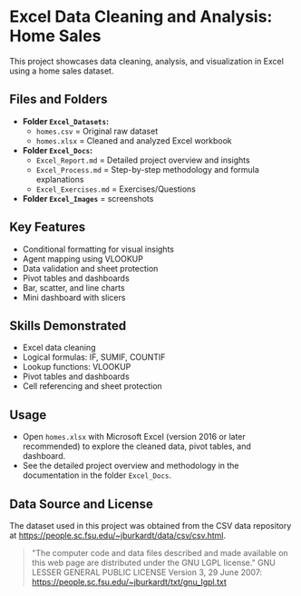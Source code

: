 # Excel Data Cleaning and Analysis: Home Sales

This project showcases data cleaning, analysis, and visualization in Excel using a home sales dataset.

## Files and Folders
- **Folder `Excel_Datasets`:**
  - `homes.csv` = Original raw dataset
  - `homes.xlsx` = Cleaned and analyzed Excel workbook
- **Folder `Excel_Docs`:**
  - `Excel_Report.md` = Detailed project overview and insights
  - `Excel_Process.md` = Step-by-step methodology and formula explanations
  - `Excel_Exercises.md` = Exercises/Questions
- **Folder `Excel_Images`** = screenshots

## Key Features
- Conditional formatting for visual insights
- Agent mapping using VLOOKUP
- Data validation and sheet protection
- Pivot tables and dashboards
- Bar, scatter, and line charts
- Mini dashboard with slicers

## Skills Demonstrated
- Excel data cleaning
- Logical formulas: IF, SUMIF, COUNTIF
- Lookup functions: VLOOKUP
- Pivot tables and dashboards
- Cell referencing and sheet protection

## Usage
- Open `homes.xlsx` with Microsoft Excel (version 2016 or later recommended) to explore the cleaned data, pivot tables, and dashboard.
- See the detailed project overview and methodology in the documentation in the folder `Excel_Docs`.

## Data Source and License
The dataset used in this project was obtained from the CSV data repository at https://people.sc.fsu.edu/~jburkardt/data/csv/csv.html.
> "The computer code and data files described and made available on this web page are distributed under the GNU LGPL license."
GNU LESSER GENERAL PUBLIC LICENSE Version 3, 29 June 2007: https://people.sc.fsu.edu/~jburkardt/txt/gnu_lgpl.txt
